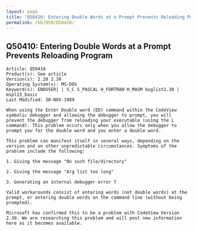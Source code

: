 ```yaml
---
layout: page
title: "Q50410: Entering Double Words at a Prompt Prevents Reloading Program"
permalink: /kb/050/Q50410/
---
```


## Q50410: Entering Double Words at a Prompt Prevents Reloading Program

	Article: Q50410
	Product(s): See article
	Version(s): 2.20 2.30
	Operating System(s): MS-DOS
	Keyword(s): ENDUSER| | S_C S_PASCAL H_FORTRAN H_MASM buglist2.30 | mspl13_basic
	Last Modified: 30-NOV-1989
	
	When using the Enter Double word (ED) command within the CodeView
	symbolic debugger and allowing the debugger to prompt, you will
	prevent the debugger from reloading your executable (using the L
	command). This problem occurs only when you allow the debugger to
	prompt you for the double word and you enter a double word.
	
	This problem can manifest itself in several ways, depending on the
	version and on other unpredictable circumstances. Symptoms of the
	problem include the following:
	
	1. Giving the message "No such file/directory"
	
	2. Giving the message "Arg list too long"
	
	3. Generating an internal debugger error 7
	
	Valid workarounds consist of entering words (not double words) at the
	prompt, or entering double words on the command line (without being
	prompted).
	
	Microsoft has confirmed this to be a problem with CodeView Version
	2.30. We are researching this problem and will post new information
	here as it becomes available.
